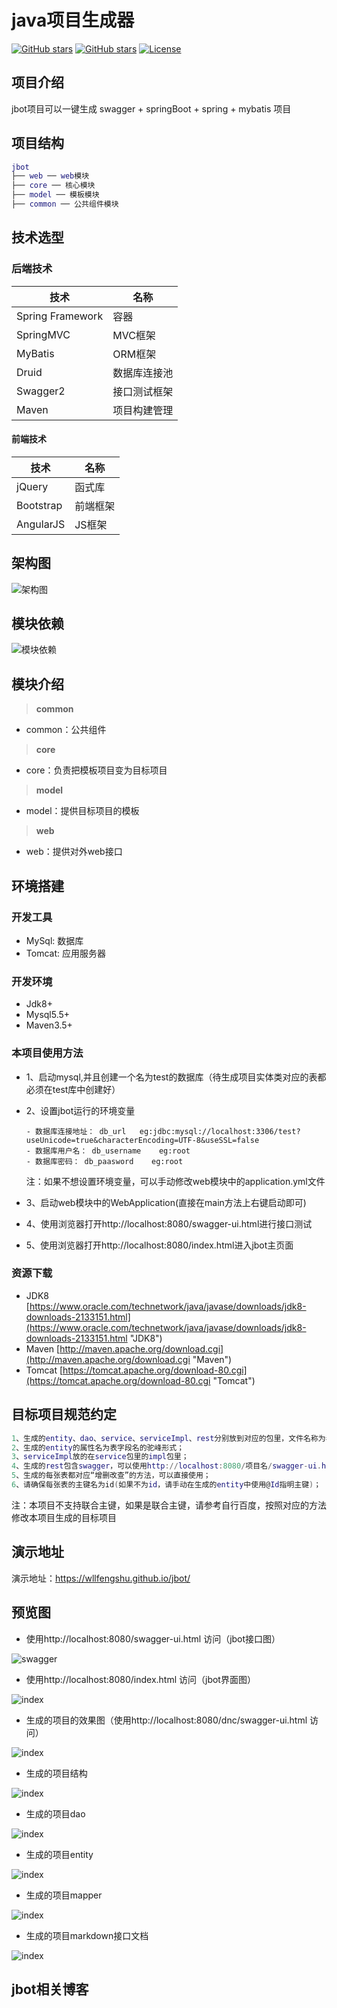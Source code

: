 # java项目生成器

[![GitHub stars](https://img.shields.io/github/stars/wllfengshu/jbot.svg?style=social&label=Stars)](https://github.com/wllfengshu/jbot)
[![GitHub stars](https://img.shields.io/github/stars/wllfengshu/jbot.svg?style=social&label=Fork)](https://github.com/wllfengshu/jbot)
[![License](https://img.shields.io/badge/license-MIT-blue.svg)](LICENSE)

## 项目介绍

jbot项目可以一键生成 swagger + springBoot + spring + mybatis 项目

## 项目结构
```lua
jbot
├── web ── web模块
├── core ── 核心模块
├── model ── 模板模块
├── common ── 公共组件模块
```

## 技术选型

### 后端技术
技术 | 名称
----|------
Spring Framework | 容器  
SpringMVC | MVC框架
MyBatis | ORM框架
Druid | 数据库连接池
Swagger2 | 接口测试框架
Maven | 项目构建管理

#### 前端技术
技术 | 名称 
----|------
jQuery | 函式库
Bootstrap | 前端框架
AngularJS | JS框架

## 架构图

![架构图](https://raw.githubusercontent.com/wllfengshu/image/master/jbot/framework.png)

## 模块依赖

![模块依赖](https://raw.githubusercontent.com/wllfengshu/image/master/jbot/dependent.png)

## 模块介绍

> **common**
- common：公共组件
> **core**
- core：负责把模板项目变为目标项目
> **model**
- model：提供目标项目的模板
> **web**
- web：提供对外web接口

## 环境搭建

### 开发工具
- MySql: 数据库
- Tomcat: 应用服务器

### 开发环境
- Jdk8+
- Mysql5.5+
- Maven3.5+

### 本项目使用方法

- 1、启动mysql,并且创建一个名为test的数据库（待生成项目实体类对应的表都必须在test库中创建好）
- 2、设置jbot运行的环境变量
      
      - 数据库连接地址： db_url   eg:jdbc:mysql://localhost:3306/test?useUnicode=true&characterEncoding=UTF-8&useSSL=false
      - 数据库用户名： db_username    eg:root
      - 数据库密码： db_paasword    eg:root
      
  注：如果不想设置环境变量，可以手动修改web模块中的application.yml文件
  
- 3、启动web模块中的WebApplication(直接在main方法上右键启动即可)
- 4、使用浏览器打开http://localhost:8080/swagger-ui.html进行接口测试
- 5、使用浏览器打开http://localhost:8080/index.html进入jbot主页面

### 资源下载
- JDK8 [https://www.oracle.com/technetwork/java/javase/downloads/jdk8-downloads-2133151.html](https://www.oracle.com/technetwork/java/javase/downloads/jdk8-downloads-2133151.html "JDK8")
- Maven [http://maven.apache.org/download.cgi](http://maven.apache.org/download.cgi "Maven")
- Tomcat [https://tomcat.apache.org/download-80.cgi](https://tomcat.apache.org/download-80.cgi "Tomcat")

## 目标项目规范约定
```lua
1、生成的entity、dao、service、serviceImpl、rest分别放到对应的包里，文件名称为表名首字母大写、去掉下划线、驼峰结构；
2、生成的entity的属性名为表字段名的驼峰形式；
3、serviceImpl放的在service包里的impl包里；
4、生成的rest包含swagger，可以使用http://localhost:8080/项目名/swagger-ui.html访问；
5、生成的每张表都对应“增删改查”的方法，可以直接使用；
6、请确保每张表的主键名为id(如果不为id，请手动在生成的entity中使用@Id指明主键)；
```
  注：本项目不支持联合主键，如果是联合主键，请参考自行百度，按照对应的方法修改本项目生成的目标项目
  
## 演示地址

演示地址：https://wllfengshu.github.io/jbot/

## 预览图

- 使用http://localhost:8080/swagger-ui.html 访问（jbot接口图）

![swagger](https://raw.githubusercontent.com/wllfengshu/image/master/jbot/swagger.png)

- 使用http://localhost:8080/index.html 访问（jbot界面图）

![index](https://raw.githubusercontent.com/wllfengshu/image/master/jbot/1.0/web.jpg)

- 生成的项目的效果图（使用http://localhost:8080/dnc/swagger-ui.html 访问）

![index](https://raw.githubusercontent.com/wllfengshu/image/master/jbot/1.0/genSwagger.jpg)

- 生成的项目结构

![index](https://raw.githubusercontent.com/wllfengshu/image/master/jbot/1.0/genProject.jpg)

- 生成的项目dao

![index](https://raw.githubusercontent.com/wllfengshu/image/master/jbot/1.0/genDao.jpg)

- 生成的项目entity

![index](https://raw.githubusercontent.com/wllfengshu/image/master/jbot/1.0/genEntity.jpg)

- 生成的项目mapper

![index](https://raw.githubusercontent.com/wllfengshu/image/master/jbot/1.0/genMapper.jpg)

- 生成的项目markdown接口文档

![index](https://raw.githubusercontent.com/wllfengshu/image/master/jbot/1.0/genMarkdown.jpg)

## jbot相关博客
